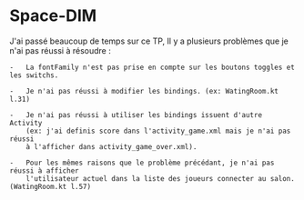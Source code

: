 # Space-DIM

J'ai passé beaucoup de temps sur ce TP,
Il y a plusieurs problèmes que je n'ai pas réussi à résoudre :

	-	La fontFamily n'est pas prise en compte sur les boutons toggles et les switchs.

	-	Je n'ai pas réussi à modifier les bindings. (ex: WatingRoom.kt l.31)

	-	Je n'ai pas réussi à utiliser les bindings issuent d'autre Activity
		(ex: j'ai definis score dans l'activity_game.xml mais je n'ai pas réussi 
		à l'afficher dans activity_game_over.xml).

	-	Pour les mêmes raisons que le problème précédant, je n'ai pas réussi à afficher 
		l'utilisateur actuel dans la liste des joueurs connecter au salon. (WatingRoom.kt l.57)
